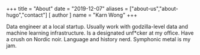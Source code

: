 +++
title = "About"
date = "2019-12-07"
aliases = ["about-us","about-hugo","contact"]
[ author ]
  name = "Karn Wong"
+++

Data engineer at a local startup. Usually work with godzilla-level data and machine learning infrastructure. Is a designated unf*cker at my office. Have a crush on Nordic noir. Language and history nerd. Symphonic metal is my jam.
